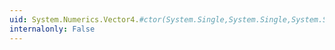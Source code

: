 ```yaml
---
uid: System.Numerics.Vector4.#ctor(System.Single,System.Single,System.Single,System.Single)
internalonly: False
---
```

